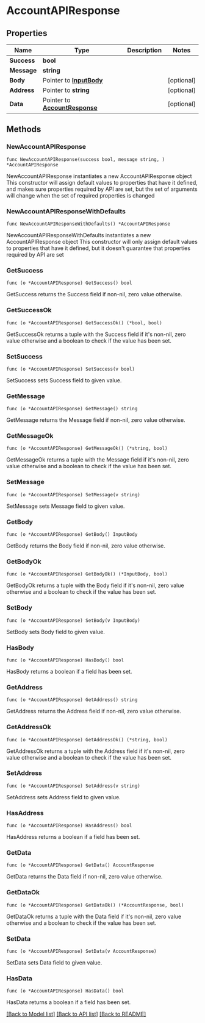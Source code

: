 # AccountAPIResponse

## Properties

| Name        | Type                                                 | Description | Notes       |
| ----------- | ---------------------------------------------------- | ----------- | ----------- |
| **Success** | **bool**                                             |             |             |
| **Message** | **string**                                           |             |             |
| **Body**    | Pointer to [**InputBody**](inputbody.md)             |             | \[optional] |
| **Address** | Pointer to **string**                                |             | \[optional] |
| **Data**    | Pointer to [**AccountResponse**](accountresponse.md) |             | \[optional] |

## Methods

### NewAccountAPIResponse

`func NewAccountAPIResponse(success bool, message string, ) *AccountAPIResponse`

NewAccountAPIResponse instantiates a new AccountAPIResponse object This constructor will assign default values to properties that have it defined, and makes sure properties required by API are set, but the set of arguments will change when the set of required properties is changed

### NewAccountAPIResponseWithDefaults

`func NewAccountAPIResponseWithDefaults() *AccountAPIResponse`

NewAccountAPIResponseWithDefaults instantiates a new AccountAPIResponse object This constructor will only assign default values to properties that have it defined, but it doesn't guarantee that properties required by API are set

### GetSuccess

`func (o *AccountAPIResponse) GetSuccess() bool`

GetSuccess returns the Success field if non-nil, zero value otherwise.

### GetSuccessOk

`func (o *AccountAPIResponse) GetSuccessOk() (*bool, bool)`

GetSuccessOk returns a tuple with the Success field if it's non-nil, zero value otherwise and a boolean to check if the value has been set.

### SetSuccess

`func (o *AccountAPIResponse) SetSuccess(v bool)`

SetSuccess sets Success field to given value.

### GetMessage

`func (o *AccountAPIResponse) GetMessage() string`

GetMessage returns the Message field if non-nil, zero value otherwise.

### GetMessageOk

`func (o *AccountAPIResponse) GetMessageOk() (*string, bool)`

GetMessageOk returns a tuple with the Message field if it's non-nil, zero value otherwise and a boolean to check if the value has been set.

### SetMessage

`func (o *AccountAPIResponse) SetMessage(v string)`

SetMessage sets Message field to given value.

### GetBody

`func (o *AccountAPIResponse) GetBody() InputBody`

GetBody returns the Body field if non-nil, zero value otherwise.

### GetBodyOk

`func (o *AccountAPIResponse) GetBodyOk() (*InputBody, bool)`

GetBodyOk returns a tuple with the Body field if it's non-nil, zero value otherwise and a boolean to check if the value has been set.

### SetBody

`func (o *AccountAPIResponse) SetBody(v InputBody)`

SetBody sets Body field to given value.

### HasBody

`func (o *AccountAPIResponse) HasBody() bool`

HasBody returns a boolean if a field has been set.

### GetAddress

`func (o *AccountAPIResponse) GetAddress() string`

GetAddress returns the Address field if non-nil, zero value otherwise.

### GetAddressOk

`func (o *AccountAPIResponse) GetAddressOk() (*string, bool)`

GetAddressOk returns a tuple with the Address field if it's non-nil, zero value otherwise and a boolean to check if the value has been set.

### SetAddress

`func (o *AccountAPIResponse) SetAddress(v string)`

SetAddress sets Address field to given value.

### HasAddress

`func (o *AccountAPIResponse) HasAddress() bool`

HasAddress returns a boolean if a field has been set.

### GetData

`func (o *AccountAPIResponse) GetData() AccountResponse`

GetData returns the Data field if non-nil, zero value otherwise.

### GetDataOk

`func (o *AccountAPIResponse) GetDataOk() (*AccountResponse, bool)`

GetDataOk returns a tuple with the Data field if it's non-nil, zero value otherwise and a boolean to check if the value has been set.

### SetData

`func (o *AccountAPIResponse) SetData(v AccountResponse)`

SetData sets Data field to given value.

### HasData

`func (o *AccountAPIResponse) HasData() bool`

HasData returns a boolean if a field has been set.

[\[Back to Model list\]](./#documentation-for-models) [\[Back to API list\]](./#documentation-for-api-endpoints) [\[Back to README\]](./)

